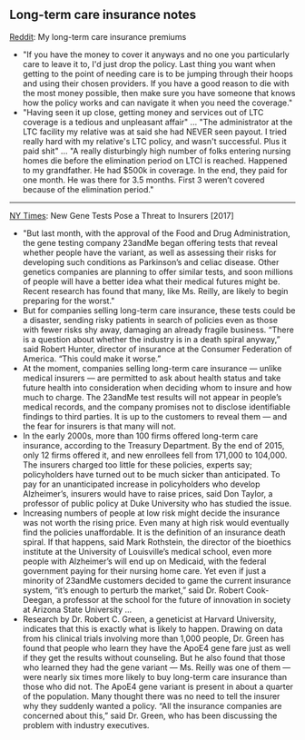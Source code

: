 ## Long-term care insurance notes

[Reddit](https://www.reddit.com/r/personalfinance/comments/yv1zmi/my_long_term_care_insurance_premium_currently/): My long-term care insurance premiums
- "If you have the money to cover it anyways and no one you particularly care to leave it to, I'd just drop the policy. Last thing you want when getting to the point of needing care is to be jumping through their hoops and using their chosen providers. If you have a good reason to die with the most money possible, then make sure you have someone that knows how the policy works and can navigate it when you need the coverage."
- "Having seen it up close, getting money and services out of LTC coverage is a tedious and unpleasant affair" ... "The administrator at the LTC facility my relative was at said she had NEVER seen payout. I tried really hard with my relative's LTC policy, and wasn't successful. Plus it paid shit" ... "A really disturbingly high number of folks entering nursing homes die before the elimination period on LTCI is reached. Happened to my grandfather. He had $500k in coverage. In the end, they paid for one month. He was there for 3.5 months. First 3 weren’t covered because of the elimination period."

---

[NY Times](https://archive.is/rhiRN#selection-691.0-691.40): New Gene Tests Pose a Threat to Insurers [2017]
- "But last month, with the approval of the Food and Drug Administration, the gene testing company 23andMe began offering tests that reveal whether people have the variant, as well as assessing their risks for developing such conditions as Parkinson’s and celiac disease. Other genetics companies are planning to offer similar tests, and soon millions of people will have a better idea what their medical futures might be. Recent research has found that many, like Ms. Reilly, are likely to begin preparing for the worst."
- But for companies selling long-term care insurance, these tests could be a disaster, sending risky patients in search of policies even as those with fewer risks shy away, damaging an already fragile business. “There is a question about whether the industry is in a death spiral anyway,” said Robert Hunter, director of insurance at the Consumer Federation of America. “This could make it worse.”
- At the moment, companies selling long-term care insurance — unlike medical insurers — are permitted to ask about health status and take future health into consideration when deciding whom to insure and how much to charge. The 23andMe test results will not appear in people’s medical records, and the company promises not to disclose identifiable findings to third parties. It is up to the customers to reveal them — and the fear for insurers is that many will not.
- In the early 2000s, more than 100 firms offered long-term care insurance, according to the Treasury Department. By the end of 2015, only 12 firms offered it, and new enrollees fell from 171,000 to 104,000.
The insurers charged too little for these policies, experts say; policyholders have turned out to be much sicker than anticipated. To pay for an unanticipated increase in policyholders who develop Alzheimer’s, insurers would have to raise prices, said Don Taylor, a professor of public policy at Duke University who has studied the issue.
- Increasing numbers of people at low risk might decide the insurance was not worth the rising price. Even many at high risk would eventually find the policies unaffordable. It is the definition of an insurance death spiral. If that happens, said Mark Rothstein, the director of the bioethics institute at the University of Louisville’s medical school, even more people with Alzheimer’s will end up on Medicaid, with the federal government paying for their nursing home care. Yet even if just a minority of 23andMe customers decided to game the current insurance system, “it’s enough to perturb the market,” said Dr. Robert Cook-Deegan, a professor at the school for the future of innovation in society at Arizona State University ...
- Research by Dr. Robert C. Green, a geneticist at Harvard University, indicates that this is exactly what is likely to happen. Drawing on data from his clinical trials involving more than 1,000 people, Dr. Green has found that people who learn they have the ApoE4 gene fare just as well if they get the results without counseling. But he also found that those who learned they had the gene variant — Ms. Reilly was one of them — were nearly six times more likely to buy long-term care insurance than those who did not. The ApoE4 gene variant is present in about a quarter of the population. Many thought there was no need to tell the insurer why they suddenly wanted a policy. “All the insurance companies are concerned about this,” said Dr. Green, who has been discussing the problem with industry executives.
